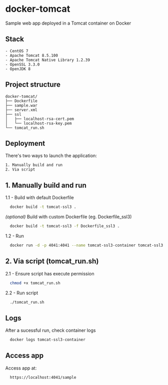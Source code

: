 # docker-tomcat

Sample web app deployed in a Tomcat container on Docker

## Stack

    - CentOS 7
    - Apache Tomcat 8.5.100
    - Apache Tomcat Native Library 1.2.39
    - OpenSSL 3.3.0
    - OpenJDK 8

## Project structure
    docker-tomcat/
    ├── Dockerfile
    ├── sample.war
    ├── server.xml
    ├── ssl
    │   ├── localhost-rsa-cert.pem
    │   └── localhost-rsa-key.pem
    └── tomcat_run.sh

## Deployment
There's two ways to launch the application:

    1. Manually build and run
    2. Via script



## 1. Manually build and run
1.1 -
Build with default Dockerfile

```bash
  docker build -t tomcat-ssl3 .
```
*(optional)* Build with custom Dockerfile (eg. Dockerfile_ssl3)
```bash
  docker build -t tomcat-ssl3 -f Dockerfile_ssl3 .
```
1.2 - Run
```bash
  docker run -d -p 4041:4041 --name tomcat-ssl3-container tomcat-ssl3
```

## 2. Via script (tomcat_run.sh)
2.1 - Ensure script has execute permission
```bash
  chmod +x tomcat_run.sh
```
2.2 - Run script
```bash
  ./tomcat_run.sh
```

## Logs

After a sucessful run, check container logs 

```bash
  docker logs tomcat-ssl3-container
```

## Access app

Access app at: 

```bash
  https://localhost:4041/sample
```
